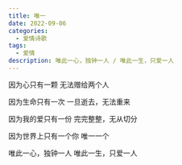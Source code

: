 ```yaml
---
title: 唯一
date: 2022-09-06
categories:
  - 爱情诗歌
tags:
  - 爱情
description: 唯此一心，独钟一人 / 唯此一生，只爱一人
---
```


因为心只有一颗
无法赠给两个人

因为生命只有一次
一旦逝去，无法重来

因为我的爱只有一份
完完整整，无从切分

因为世界上只有一个你
唯一一个

唯此一心，独钟一人
唯此一生，只爱一人
